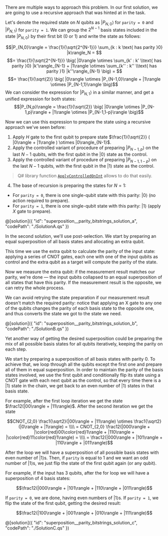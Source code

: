 There are multiple ways to approach this problem. In our first solution, we are going to use a recursive approach that was hinted at in the task.

Let's denote the required state on $N$ qubits as $|P_{N,0}\rangle$ for `parity = 0` and $|P_{N,1}\rangle$ for `parity = 1`. We can group the $2^{N-1}$ basis states included in the state $|P_{N,0}\rangle$ by their first bit ($0$ or $1$) and write the state as follows:

$$|P_{N,0}\rangle = \frac{1}{\sqrt{2^{N-1}}} \sum_{k : k \text{ has parity }0} |k\rangle_N = $$
$$= \frac{1}{\sqrt{2^{N-1}}} \big( |0\rangle \otimes \sum_{k' : k' \\text{ has parity }0} |k'\rangle_{N-1} + |1\rangle \otimes \sum_{k'' : k'' \\text{ has parity }1} |k''\rangle_{N-1} \big) = $$
$$= \frac{1}{\sqrt{2}} \big( |0\rangle \otimes |P_{N-1,0}\rangle + |1\rangle \otimes |P_{N-1,1}\rangle \big)$$
We can consider the expression for $|P_{N,1}\rangle$ in a similar manner, and get a unified expression for both states:
$$|P_{N,p}\rangle = \frac{1}{\sqrt{2}} \big( |0\rangle \otimes |P_{N-1,p}\rangle + |1\rangle \otimes |P_{N-1,1-p}\rangle \big)$$

Now we can use this expression to prepare the state using a recursive approach we've seen before:

1. Apply $H$ gate to the first qubit to prepare state $\frac{1}{\sqrt{2}} ( |0\rangle + |1\rangle ) \otimes |0\rangle_{N-1}$.
2. Apply the controlled variant of procedure of preparing $|P_{N-1,p}\rangle$ on the last $N-1$ qubits, with the first qubit in the $|0\rangle$ state as the control.
3. Apply the controlled variant of procedure of preparing $|P_{N-1,1-p}\rangle$ on the last $N-1$ qubits, with the first qubit in the $|1\rangle$ state as the control.

> Q# library function [`ApplyControlledOnInt`](https://learn.microsoft.com/qsharp/api/qsharp-lang/microsoft.quantum.canon/applycontrolledonint) allows to do that easily.

4. The base of recursion is preparing the states for $N = 1$:
* For `parity = 0`, there is one single-qubit state with this parity: $|0\rangle$ (no action required to prepare).
* For `parity = 1`, there is one single-qubit state with this parity: $|1\rangle$ (apply $X$ gate to prepare).

@[solution]({ "id": "superposition__parity_bitstrings_solution_a", "codePath": "./SolutionA.qs" })

In the second solution, we'll use post-selection. We start by preparing an equal superposition of all basis states and allocating an extra qubit.

This time we use the extra qubit to calculate the parity of the input state: applying a series of CNOT gates, each one with one of the input qubits as control and the extra qubit as a target will compute the parity of the state.

Now we measure the extra qubit: if the measurement result matches our parity, we're done — the input qubits collapsed to an equal superposition of all states that have this parity. If the measurement result is the opposite, we can retry the whole process.

We can avoid retrying the state preparation if our measurement result doesn't match the required parity: notice that applying an X gate to any one of the qubits changes the parity of each basis state to the opposite one, and thus converts the state we got to the state we need.

@[solution]({ "id": "superposition__parity_bitstrings_solution_b", "codePath": "./SolutionB.qs" })

Yet another way of getting the desired superposition could be preparing the mix of all possible basis states for all qubits iteratively, keeping the parity on each step.

We start by preparing a superposition of all basis states with parity $0$. To achieve that, we loop through all the qubits except the first one and prepare all of them in equal superposition. In order to maintain the parity of the basis states involved, we use the first qubit and conditionally flip its state using a CNOT gate with each next qubit as the control, so that every time there is a $|1\rangle$ state in the chain, we get back to an even number of $|1\rangle$ states in that basis state.

For example, after the first loop iteration we get the state $\frac12(|00\rangle + |11\rangle)$. After the second iteration we get the state

$$CNOT_{2,0} \frac1{\sqrt2}(|00\rangle + |11\rangle) \otimes \frac1{\sqrt2}(|0\rangle + |1\rangle) = \\\\
= CNOT_{2,0} \frac12(|000\rangle + |\color{red}00\color{red}1\rangle + |110\rangle + |\color{red}11\color{red}1\rangle) = \\\\
= \frac12(|000\rangle + |101\rangle + |110\rangle + |011\rangle)$$

After the loop we will have a superposition of all possible basis states with even number of $|1\rangle$s.
Then, if `parity` is equal to 1 and we want an odd number of $|1\rangle$s, we just flip the state of the first qubit again (or any qubit).

For example, if the input has 3 qubits, after the for loop we will have a superposition of 4 basis states:

$$\frac12(|000\rangle + |101\rangle + |110\rangle + |011\rangle)$$

If `parity = 0`, we are done, having even numbers of $|1\rangle$s. If `parity = 1`, we flip the state of the first qubit, getting the desired result:

$$\frac12(|100\rangle + |001\rangle + |010\rangle + |111\rangle)$$

@[solution]({ "id": "superposition__parity_bitstrings_solution_c", "codePath": "./SolutionC.qs" })
